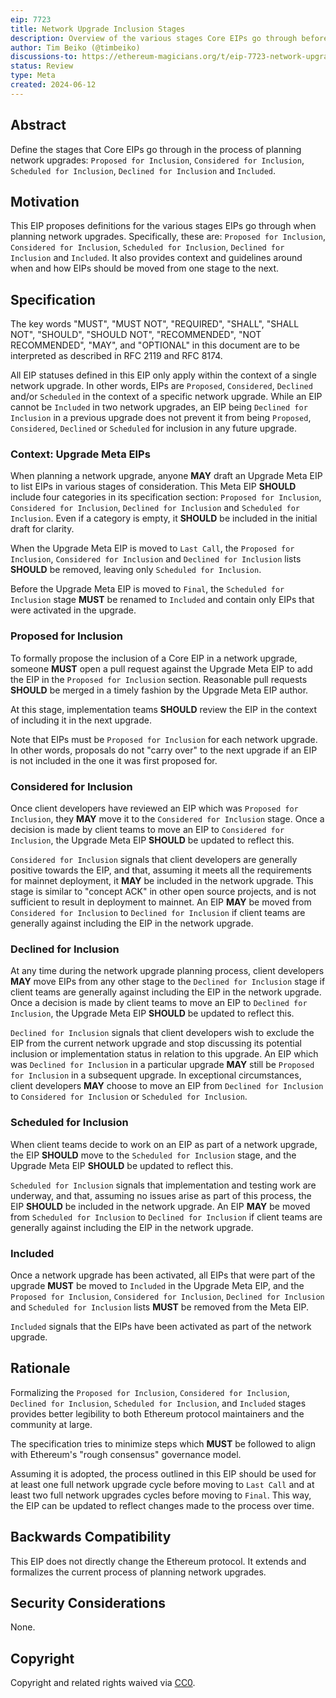 ```yaml
---
eip: 7723
title: Network Upgrade Inclusion Stages
description: Overview of the various stages Core EIPs go through before their activation in network upgrades.
author: Tim Beiko (@timbeiko)
discussions-to: https://ethereum-magicians.org/t/eip-7723-network-upgrade-inclusion-stages/20281
status: Review
type: Meta
created: 2024-06-12
---
```


## Abstract

Define the stages that Core EIPs go through in the process of planning network upgrades: `Proposed for Inclusion`, `Considered for Inclusion`, `Scheduled for Inclusion`, `Declined for Inclusion` and `Included`.

## Motivation

This EIP proposes definitions for the various stages EIPs go through when planning network upgrades. Specifically, these are: `Proposed for Inclusion`, `Considered for Inclusion`, `Scheduled for Inclusion`, `Declined for Inclusion` and `Included`. It also provides context and guidelines around when and how EIPs should be moved from one stage to the next. 

## Specification

The key words "MUST", "MUST NOT", "REQUIRED", "SHALL", "SHALL NOT", "SHOULD", "SHOULD NOT", "RECOMMENDED", "NOT RECOMMENDED", "MAY", and "OPTIONAL" in this document are to be interpreted as described in RFC 2119 and RFC 8174.

All EIP statuses defined in this EIP only apply within the context of a single network upgrade. In other words, EIPs are `Proposed`, `Considered`, `Declined` and/or `Scheduled` in the context of a specific network upgrade. While an EIP cannot be `Included` in two network upgrades, an EIP being `Declined for Inclusion` in a previous upgrade does not prevent it from being `Proposed`, `Considered`, `Declined` or `Scheduled` for inclusion in any future upgrade. 

### Context: Upgrade Meta EIPs

When planning a network upgrade, anyone **MAY** draft an Upgrade Meta EIP to list EIPs in various stages of consideration. This Meta EIP **SHOULD** include four categories in its specification section: `Proposed for Inclusion`, `Considered for Inclusion`, `Declined for Inclusion` and `Scheduled for Inclusion`. Even if a category is empty, it **SHOULD** be included in the initial draft for clarity. 

When the Upgrade Meta EIP is moved to `Last Call`, the `Proposed for Inclusion`, `Considered for Inclusion` and `Declined for Inclusion` lists **SHOULD** be removed, leaving only `Scheduled for Inclusion`. 

Before the Upgrade Meta EIP is moved to `Final`, the `Scheduled for Inclusion` stage **MUST** be renamed to `Included` and contain only EIPs that were activated in the upgrade. 

### Proposed for Inclusion

To formally propose the inclusion of a Core EIP in a network upgrade, someone **MUST** open a pull request against the Upgrade Meta EIP to add the EIP in the `Proposed for Inclusion` section. Reasonable pull requests **SHOULD** be merged in a timely fashion by the Upgrade Meta EIP author.  

At this stage, implementation teams **SHOULD** review the EIP in the context of including it in the next upgrade. 

Note that EIPs must be `Proposed for Inclusion` for each network upgrade. In other words, proposals do not "carry over" to the next upgrade if an EIP is not included in the one it was first proposed for. 

### Considered for Inclusion 

Once client developers have reviewed an EIP which was `Proposed for Inclusion`, they **MAY** move it to the `Considered for Inclusion` stage. Once a decision is made by client teams to move an EIP to `Considered for Inclusion`, the Upgrade Meta EIP **SHOULD** be updated to reflect this.

`Considered for Inclusion` signals that client developers are generally positive towards the EIP, and that, assuming it meets all the requirements for mainnet deployment, it **MAY** be included in the network upgrade. This stage is similar to "concept ACK" in other open source projects, and is not sufficient to result in deployment to mainnet. An EIP **MAY** be moved from `Considered for Inclusion` to `Declined for Inclusion` if client teams are generally against including the EIP in the network upgrade. 

### Declined for Inclusion

At any time during the network upgrade planning process, client developers **MAY** move EIPs from any other stage to the `Declined for Inclusion` stage if client teams are generally against including the EIP in the network upgrade. Once a decision is made by client teams to move an EIP to `Declined for Inclusion`, the Upgrade Meta EIP **SHOULD** be updated to reflect this.

`Declined for Inclusion` signals that client developers wish to exclude the EIP from the current network upgrade and stop discussing its potential inclusion or implementation status in relation to this upgrade. An EIP which was `Declined for Inclusion` in a particular upgrade **MAY** still be `Proposed for Inclusion` in a subsequent upgrade. In exceptional circumstances, client developers **MAY** choose to move an EIP from `Declined for Inclusion` to `Considered for Inclusion` or `Scheduled for Inclusion`. 

### Scheduled for Inclusion 

When client teams decide to work on an EIP as part of a network upgrade, the EIP **SHOULD** move to the `Scheduled for Inclusion` stage, and the Upgrade Meta EIP **SHOULD** be updated to reflect this. 

`Scheduled for Inclusion` signals that implementation and testing work are underway, and that, assuming no issues arise as part of this process, the EIP **SHOULD** be included in the network upgrade. An EIP **MAY** be moved from `Scheduled for Inclusion` to `Declined for Inclusion` if client teams are generally against including the EIP in the network upgrade. 

### Included

Once a network upgrade has been activated, all EIPs that were part of the upgrade **MUST** be moved to `Included` in the Upgrade Meta EIP, and the `Proposed for Inclusion`, `Considered for Inclusion`, `Declined for Inclusion` and `Scheduled for Inclusion` lists **MUST** be removed from the Meta EIP. 

`Included` signals that the EIPs have been activated as part of the network upgrade. 

## Rationale

Formalizing the `Proposed for Inclusion`, `Considered for Inclusion`, `Declined for Inclusion`, `Scheduled for Inclusion`, and `Included` stages provides better legibility to both Ethereum protocol maintainers and the community at large. 

The specification tries to minimize steps which **MUST** be followed to align with Ethereum's "rough consensus" governance model. 

Assuming it is adopted, the process outlined in this EIP should be used for at least one full network upgrade cycle before moving to `Last Call` and at least two full network upgrades cycles before moving to `Final`. This way, the EIP can be updated to reflect changes made to the process over time. 

## Backwards Compatibility

This EIP does not directly change the Ethereum protocol. It extends and formalizes the current process of planning network upgrades. 

## Security Considerations

None.

## Copyright

Copyright and related rights waived via [CC0](../LICENSE.md).
